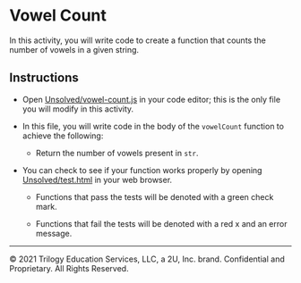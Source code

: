 # Vowel Count

In this activity, you will write code to create a function that counts the number of vowels in a given string.

## Instructions

- Open [Unsolved/vowel-count.js](Unsolved/vowel-count.js) in your code editor; this is the only file you will modify in this activity.

- In this file, you will write code in the body of the `vowelCount` function to achieve the following:

  - Return the number of vowels present in `str`.

- You can check to see if your function works properly by opening [Unsolved/test.html](Unsolved/test.html) in your web browser.

  - Functions that pass the tests will be denoted with a green check mark.

  - Functions that fail the tests will be denoted with a red x and an error message.

---
© 2021 Trilogy Education Services, LLC, a 2U, Inc. brand. Confidential and Proprietary. All Rights Reserved.

